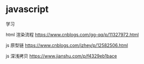 # javascript
学习

html 渲染流程 https://www.cnblogs.com/gg-qq/p/11327972.html  

js 原型链 https://www.cnblogs.com/jzhey/p/12582506.html  

js 深浅拷贝 https://www.jianshu.com/p/f4329eb1bace  

